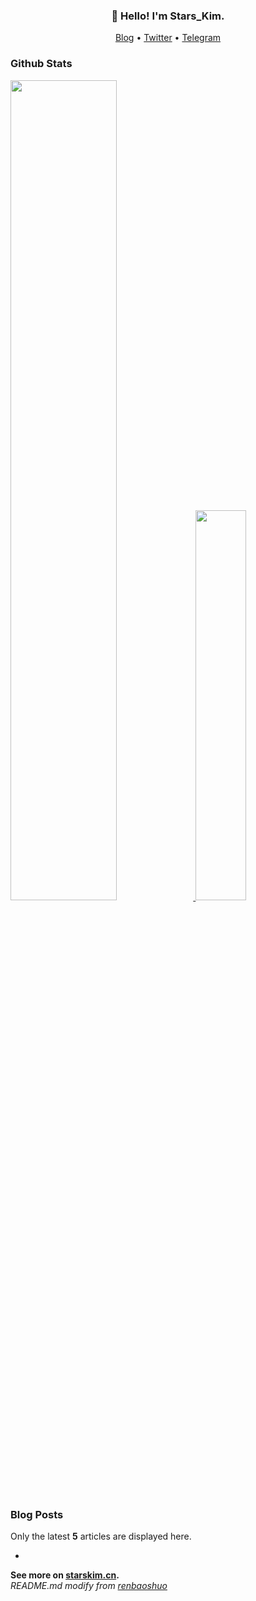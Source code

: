 <h3 align="center">👋 Hello! I'm Stars_Kim.</h3>

<p align="center">
  <a target="_blank" href="https://blog.starskim.cn/">Blog</a> •
  <a target="_blank" href="https://twitter.com/Stars_LiYu">Twitter</a> •
  <a target="_blank" href="https://t.me/stars_kim">Telegram</a>
</p>

### Github Stats

<a href="https://github.com/starskim">
  <img src="https://github-readme-stats.vercel.app/api?username=starskim&show_icons=true&layout=compact&count_private=true&hide_title=true&theme=default" style="width: 58%; max-width: 58%; min-width: 58%;">
  <img src="https://github-readme-stats.vercel.app/api/top-langs/?username=starskim&layout=compact&count_private=true&theme=default" style="width: 40%; max-width: 40%; min-width: 40%;">
</a>

### Blog Posts

Only the latest **5** articles are displayed here.

<!--START_SECTION:posts-->
* 
<!--END_SECTION:posts-->

**See more on [starskim.cn](https://blog.starskim.cn).**  
*README.md modify from [renbaoshuo](https://github.com/renbaoshuo/renbaoshuo/blob/master/README.md)*
